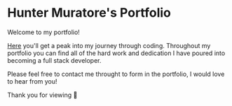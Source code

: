# Hunter Muratore's Portfolio

Welcome to my portfolio!

[Here](https://huntermuratore.github.io/personal-portfolio-challenge/) you'll get a peak into my journey through coding. Throughout my portfolio you can find all of the hard work and dedication I have poured into becoming a full stack developer.

Please feel free to contact me throught to form in the portfolio, I would love to hear from you!

Thank you for viewing :slightly_smiling_face:
